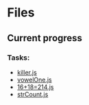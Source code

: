 # Files
## Current progress
### Tasks:
- [killer.js](https://github.com/maximozaitsev/files/blob/main/killer.js)
- [vowelOne.js](https://github.com/maximozaitsev/files/blob/main/vowelOne.js)
- [16+18=214.js](https://github.com/maximozaitsev/files/blob/main/16+18=214.js)
- [strCount.js](https://github.com/maximozaitsev/files/blob/main/strCount.js)
